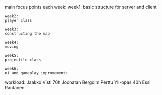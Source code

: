 
main focus points each week:
    week1:
	basic structure for server and client

    week2:
	player class

    week3:
	constructing the map
	
    week4:
	moving

    week5:
	projectile class

    week6:
	ui and gameplay improvements

workload:
    Jaakko Visti 70h
    Joonatan Bergolm
    Perttu Yli-opas 40h
    Essi Rantanen